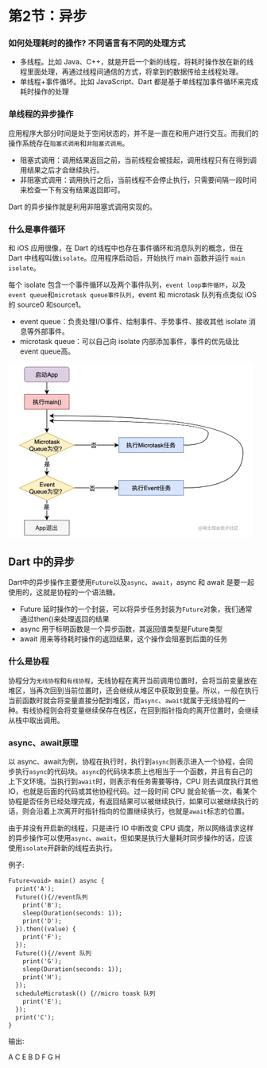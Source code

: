 # 第2节：异步

### 如何处理耗时的操作? 不同语言有不同的处理方式

- 多线程。比如 Java、C++，就是开启一个新的线程，将耗时操作放在新的线程里面处理，再通过线程间通信的方式，将拿到的数据传给主线程处理。
- 单线程+事件循环。比如 JavaScript、Dart 都是基于单线程加事件循环来完成耗时操作的处理



### 单线程的异步操作

应用程序大部分时间是处于空闲状态的，并不是一直在和用户进行交互。而我们的操作系统存在`阻塞式调用`和`非阻塞式调用`。

- 阻塞式调用：调用结果返回之前，当前线程会被挂起，调用线程只有在得到调用结果之后才会继续执行。
- 非阻塞式调用：调用执行之后，当前线程不会停止执行，只需要间隔一段时间来检查一下有没有结果返回即可。

Dart 的异步操作就是利用非阻塞式调用实现的。

### 什么是事件循环

和 iOS 应用很像，在 Dart 的线程中也存在事件循环和消息队列的概念，但在 Dart 中线程叫做`isolate`。应用程序启动后，开始执行 main 函数并运行 `main isolate`。

每个 isolate 包含一个事件循环以及两个事件队列，`event loop事件循环`，以及`event queue`和`microtask queue事件队列`，event 和 microtask 队列有点类似 iOS 的 source0 和source1。

- event queue：负责处理I/O事件、绘制事件、手势事件、接收其他 isolate 消息等外部事件。
- microtask queue：可以自己向 isolate 内部添加事件，事件的优先级比 event queue高。

<img src="assets/image-20231211155527350.png" alt="image-20231211155527350" style="zoom:50%;" />

## Dart 中的异步

Dart中的异步操作主要使用`Future`以及`async`、`await`，async 和 await 是要一起使用的，这就是协程的一个语法糖。

- Future 延时操作的一个封装，可以将异步任务封装为`Future`对象，我们通常通过then()来处理返回的结果
- async 用于标明函数是一个异步函数，其返回值类型是Future类型
- await 用来等待耗时操作的返回结果，这个操作会阻塞到后面的任务

### 什么是协程

协程分为`无线协程`和`有线协程`，无线协程在离开当前调用位置时，会将当前变量放在堆区，当再次回到当前位置时，还会继续从堆区中获取到变量。所以，一般在执行当前函数时就会将变量直接分配到堆区，而`async`、`await`就属于无线协程的一种。有线协程则会将变量继续保存在栈区，在回到指针指向的离开位置时，会继续从栈中取出调用。

### async、await原理

以 async、await为例，协程在执行时，执行到`async`则表示进入一个协程，会同步执行`async`的代码块。`async`的代码块本质上也相当于一个函数，并且有自己的上下文环境。当执行到`await`时，则表示有任务需要等待，CPU 则去调度执行其他 IO，也就是后面的代码或其他协程代码。过一段时间 CPU 就会轮循一次，看某个协程是否任务已经处理完成，有返回结果可以被继续执行，如果可以被继续执行的话，则会沿着上次离开时指针指向的位置继续执行，也就是`await`标志的位置。

由于并没有开启新的线程，只是进行 IO 中断改变 CPU 调度，所以网络请求这样的异步操作可以使用`async`、`await`，但如果是执行大量耗时同步操作的话，应该使用`isolate`开辟新的线程去执行。

例子:

~~~
Future<void> main() async {
  print('A');
  Future((){//event队列
    print('B');
    sleep(Duration(seconds: 1));
    print('D');
  }).then((value) {
    print('F');
  });
  Future((){//event 队列
    print('G');
    sleep(Duration(seconds: 1));
    print('H');
  });
  scheduleMicrotask(() {//micro toask 队列
    print('E');
  });
  print('C');
}
~~~

输出:

A
C
E
B
D
F
G
H


